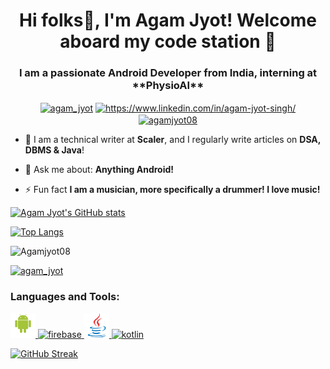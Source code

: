 <h1 align="center">Hi folks👋, I'm Agam Jyot! Welcome aboard my code station 🚀</h1>
<h3 align="center">I am a passionate Android Developer from India, interning at **PhysioAI**</h3>
<p align="center">
<a href="https://twitter.com/agam_jyot" target="blank"><img align="center" src="https://raw.githubusercontent.com/rahuldkjain/github-profile-readme-generator/master/src/images/icons/Social/twitter.svg" alt="agam_jyot" height="30" width="40" /></a>
<a href="https://linkedin.com/in/https://www.linkedin.com/in/agam-jyot-singh/" target="blank"><img align="center" src="https://raw.githubusercontent.com/rahuldkjain/github-profile-readme-generator/master/src/images/icons/Social/linked-in-alt.svg" alt="https://www.linkedin.com/in/agam-jyot-singh/" height="30" width="40" /></a>
<a href="https://instagram.com/agamjyot08" target="blank"><img align="center" src="https://raw.githubusercontent.com/rahuldkjain/github-profile-readme-generator/master/src/images/icons/Social/instagram.svg" alt="agamjyot08" height="30" width="40" /></a>
</p>

- 📝 I am a technical writer at **Scaler**, and I regularly write articles on **DSA, DBMS & Java**!

- 💬 Ask me about: **Anything Android!**

- ⚡ Fun fact **I am a musician, more specifically a drummer! I love music!**


[![Agam Jyot's GitHub stats](https://github-readme-stats.vercel.app/api?username=Agamjyot08)](https://github.com/anuraghazra/github-readme-stats)


[![Top Langs](https://github-readme-stats.vercel.app/api/top-langs/?username=Agamjyot08)](https://github.com/anuraghazra/github-readme-stats)


<p align="left"> <img src="https://komarev.com/ghpvc/?username=Agamjyot08&label=Profile%20views&color=0e75b6&style=flat" alt="Agamjyot08" /> </p>

<p align="left"> <a href="https://twitter.com/agam_jyot" target="blank"><img src="https://img.shields.io/twitter/follow/agam_jyot?logo=twitter&style=for-the-badge" alt="agam_jyot" /></a> </p>

<h3 align="left">Languages and Tools:</h3>
<p align="left"> <a href="https://developer.android.com" target="_blank" rel="noreferrer"> <img src="https://raw.githubusercontent.com/devicons/devicon/master/icons/android/android-original-wordmark.svg" alt="android" width="40" height="40"/> </a> <a href="https://firebase.google.com/" target="_blank" rel="noreferrer"> <img src="https://www.vectorlogo.zone/logos/firebase/firebase-icon.svg" alt="firebase" width="40" height="40"/> </a> <a href="https://www.java.com" target="_blank" rel="noreferrer"> <img src="https://raw.githubusercontent.com/devicons/devicon/master/icons/java/java-original.svg" alt="java" width="40" height="40"/> </a> <a href="https://kotlinlang.org" target="_blank" rel="noreferrer"> <img src="https://www.vectorlogo.zone/logos/kotlinlang/kotlinlang-icon.svg" alt="kotlin" width="40" height="40"/> </a> </p>

[![GitHub Streak](https://github-readme-streak-stats.herokuapp.com/?user=ApoorvTyagi&theme=dark)](https://git.io/streak-stats)


<!--
- 🔭 I’m currently working on ...
- 🌱 I’m currently learning ...
- 👯 I’m looking to collaborate on ...
- 🤔 I’m looking for help with ...
- 💬 Ask me about ...
- 📫 How to reach me: ...
- 😄 Pronouns: ...
- ⚡ Fun fact: ...


